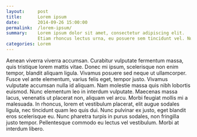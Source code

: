 ```yaml
---
layout:     post
title:      Lorem ipsum
date:       2014-09-26 15:00:00
permalink:  /lorem-ipsum/
summary:    Lorem ipsum dolor sit amet, consectetur adipiscing elit.
            Etiam rhoncus lectus urna, eu posuere sem tincidunt vel. Nunc eu convallis risus.
categories: Lorem
---
```


Aenean viverra viverra accumsan. Curabitur vulputate fermentum massa,
quis tristique lorem mattis vitae. Donec mi ipsum, scelerisque non enim tempor,
blandit aliquam ligula. Vivamus posuere sed neque ut ullamcorper.
Fusce vel ante elementum, varius felis eget, tempor justo.
Vivamus vulputate accumsan nulla id aliquam. Nam molestie massa quis nibh
lobortis euismod. Nunc elementum leo in interdum vulputate. Maecenas massa lacus,
venenatis ut placerat non, aliquam vel arcu.
Morbi feugiat mollis mi a malesuada. In rhoncus, lorem et vestibulum placerat,
elit augue sodales ligula, nec tincidunt quam leo quis dui.
Nunc pulvinar ex justo, eget blandit eros scelerisque eu.
Nunc pharetra turpis in purus sodales, non fringilla justo tempor.
Pellentesque commodo eu lectus vel vestibulum. Morbi at interdum libero.

